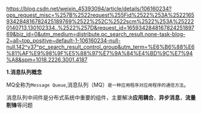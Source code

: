 https://blog.csdn.net/weixin_45393094/article/details/106160234?ops_request_misc=%257B%2522request%255Fid%2522%253A%2522165934284816782425189769%2522%252C%2522scm%2522%253A%252220140713.130102334..%2522%257D&request_id=165934284816782425189769&biz_id=0&utm_medium=distribute.pc_search_result.none-task-blog-2~all~top_positive~default-1-106160234-null-null.142^v37^pc_search_result_control_group&utm_term=%E6%B6%88%E6%81%AF%E9%98%9F%E5%88%97%E7%9A%84%E4%BD%9C%E7%94%A8&spm=1018.2226.3001.4187

**1.消息队列概念**

MQ全称为`Message Queue`,消息队列（MQ）`是一种应用程序对应用程序的通信方法`。

消息队列中间件是分布式系统中重要的组件，主要解决**应用耦合**，**异步消息**，**流量削锋**等问题